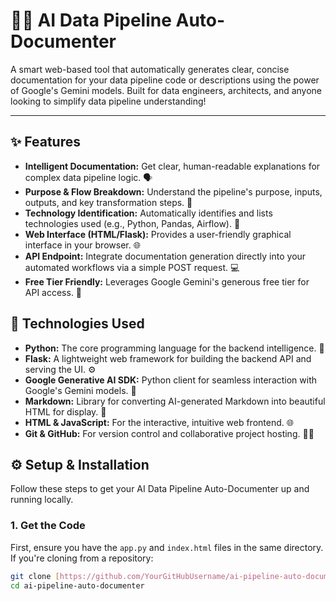 # 🤖📝 AI Data Pipeline Auto-Documenter

A smart web-based tool that automatically generates clear, concise documentation for your data pipeline code or descriptions using the power of Google's Gemini models. Built for data engineers, architects, and anyone looking to simplify data pipeline understanding!

---

## ✨ Features

* **Intelligent Documentation:** Get clear, human-readable explanations for complex data pipeline logic. 🗣️
* **Purpose & Flow Breakdown:** Understand the pipeline's purpose, inputs, outputs, and key transformation steps. 🧩
* **Technology Identification:** Automatically identifies and lists technologies used (e.g., Python, Pandas, Airflow). 🧠
* **Web Interface (HTML/Flask):** Provides a user-friendly graphical interface in your browser. 🌐
* **API Endpoint:** Integrate documentation generation directly into your automated workflows via a simple POST request. 💻
* **Free Tier Friendly:** Leverages Google Gemini's generous free tier for API access. 💸

## 🚀 Technologies Used

* **Python:** The core programming language for the backend intelligence. 🐍
* **Flask:** A lightweight web framework for building the backend API and serving the UI. ⚙️
* **Google Generative AI SDK:** Python client for seamless interaction with Google's Gemini models. 🧠
* **Markdown:** Library for converting AI-generated Markdown into beautiful HTML for display. 📝
* **HTML & JavaScript:** For the interactive, intuitive web frontend. 🌐
* **Git & GitHub:** For version control and collaborative project hosting. 🧑‍💻

## ⚙️ Setup & Installation

Follow these steps to get your AI Data Pipeline Auto-Documenter up and running locally.

### 1. **Get the Code**

First, ensure you have the `app.py` and `index.html` files in the same directory. If you're cloning from a repository:

```bash
git clone [https://github.com/YourGitHubUsername/ai-pipeline-auto-documenter.git](https://github.com/YourGitHubUsername/ai-pipeline-auto-documenter.git)
cd ai-pipeline-auto-documenter
